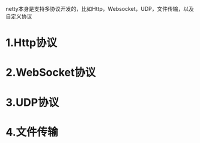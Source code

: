 netty本身是支持多协议开发的，比如Http，Websocket，UDP，文件传输，以及自定义协议



# 1.Http协议



# 2.WebSocket协议



# 3.UDP协议





# 4.文件传输

